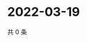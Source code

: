 # 2022-03-19

共 0 条

<!-- BEGIN WEIBO -->
<!-- 最后更新时间 Sat Mar 19 2022 10:13:55 GMT+0800 (China Standard Time) -->

<!-- END WEIBO -->

